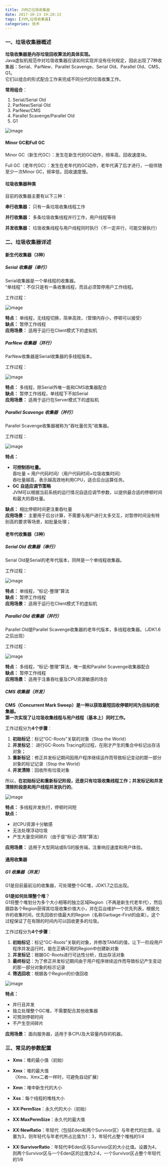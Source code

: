 ```yaml
---
title: JVM之垃圾收集器
date: 2017-10-23 19:28:13
tags: [JVM,垃圾收集器]
categories: 技术
---
```

### 一、垃圾收集器概述

**垃圾收集器是内存垃圾回收算法的具体实现。**  
Java虚拟机规范中对垃圾收集器应该如何实现并没有任何规定，因此出现了7种收集器：Serial、ParNew、Parallel Scavenge、Serial Old、Parallel Old、CMS、G1。  
它们以组合的形式配合工作来完成不同分代的垃圾收集工作。

**常用组合**：
1. Serial/Serial Old
2. ParNew/Serial Old
3. ParNew/CMS
4. Parallel Scavenge/Parallel Old
5. G1

![image](http://osuskkx7k.bkt.clouddn.com/JVMtool2.png)

#### Minor GC和Full GC
Minor GC（新生代GC）：发生在新生代的GC动作，频率高，回收速度块。

Full GC（老年代GC）：发生在老年代的GC动作，老年代满了后才进行，一般伴随至少一次Minor GC，频率低，回收速度慢。

#### 垃圾收集器种类
目前的收集器主要有以下三种：  

**串行收集器：** 只有一条垃圾收集线程工作  

**并行收集器：** 多条垃圾收集线程并行工作，用户线程等待


**并发收集器：** 垃圾收集线程与用户线程同时执行（不一定并行，可能交替执行）

### 二、垃圾收集器详述

#### 新生代收集器（3种）
##### Serial 收集器（串行）
Serial收集器是一个单线程的收集器。  
“单线程”：不仅只是有一条收集线程，而且必须暂停用户工作线程。 

工作过程：  

![image](http://osuskkx7k.bkt.clouddn.com/seria.png)

**特点：** 单线程，无线程切换，简单高效，（管理内存小，停顿可以接受）  
**缺点：**  暂停工作线程    
**应用场景：** 适用于运行在Client模式下的虚拟机


##### ParNew 收集器（并行）
ParNew收集器是Serial收集器的多线程版本。

工作过程：  

![image](http://osuskkx7k.bkt.clouddn.com/ParNew.png)

**特点：** 多线程，除Serial外唯一能和CMS收集器配合  
**缺点：**  暂停工作线程，单线程下不如Serial    
**应用场景：** 适用于运行在Server模式下的虚拟机

##### Parallel Scavenge 收集器（并行）

Parallel Scavenge收集器被称为“吞吐量优先”收集器。

工作过程：  

![image](http://osuskkx7k.bkt.clouddn.com/parallel%20scavenge.png)

**特点：** 
- **可控制吞吐量。**  
吞吐量 = 用户代码时间/（用户代码时间+垃圾收集时间）  
吞吐量越高，表示越高效地利用CPU，适合后台运算任务。  
- **GC 自适应调节策略**  
  JVM可以根据当前系统的运行情况自适应调节参数，以提供最合适的停顿时间和最大的吞吐量。

**缺点：** 相比停顿时间更注重吞吐量    
**应用场景：** 主要用于后台计算，不需要与用户进行太多交互，对暂停时间没有特别高的要求等场景，如批量处理；

#### 老年代收集器（3种）

##### Serial Old 收集器（串行）
Serial Old是Serial的老年代版本，同样是一个单线程收集器。  

工作过程：  

![image](http://osuskkx7k.bkt.clouddn.com/seria.png)

**特点：** 单线程，“标记-整理”算法  
**缺点：**  暂停工作线程    
**应用场景：** 适用于运行在Client模式下的虚拟机

##### Parallel Old 收集器（并行）

Parallel Old是Parallel Scavenge收集器的老年代版本，多线程收集器。（JDK1.6之后出现）

工作过程：  

![image](http://osuskkx7k.bkt.clouddn.com/parallel%20old.png)

**特点：** 多线程，“标记-整理”算法，唯一能和Parallel Scavenge收集器配合  
**缺点：**  暂停工作线程   
**应用场景：** 适用于注重吞吐量及CPU资源敏感的场合

##### CMS 收集器（并发）

**CMS（Concurrent Mark Sweep）是一种以获取最短回收停顿时间为目标的收集器。  
第一次实现了让垃圾收集线程与用户线程（基本上）同时工作。**  

工作过程分为**4个步骤**：  
1. **初始标记**：标记“GC-Roots”关联的对象（Stop the World）
2. **并发标记**： 进行GC-Roots Tracing的过程，在刚才产生的集合中标记出存活对象；
3. **重新标记**：修正并发标记期间因用户程序继续运作而导致标记变动的那一部分对象的标记记录（Stop the World）
4. **并发清除**：回收所有垃圾对象

所以，**在初始标记和重新标记阶段，还是只有垃圾收集线程工作；并发标记和并发清除阶段是和用户线程并发执行的**。

![image](http://osuskkx7k.bkt.clouddn.com/CMS.png)

**特点：** 多线程并发执行，停顿时间短  
**缺点：**  
- 对CPU资源十分敏感
- 无法处理浮动垃圾
- 产生大量空间碎片（由于是“标记-清除”算法）  

**应用场景：** 适用于大型网站或B/S的服务端，注重响应速度和用户体验。

#### 通用收集器
##### G1 收集器（并发）
G1是目前最前沿的收集器，可处理整个GC堆，JDK1.7之后出现。  

**G1是如何处理整个堆**？  
G1将整个堆划分为多个大小相等的独立区域Region（不再是新生代老年代），然后跟踪各个Region获得其垃圾收集价值大小，并在后台维护一个优先列表，根据允许的收集时间，优先回收价值最大的Region（名称Garbage-First的由来）。这个过程保证了在有限的时间内可以回收更多的垃圾。


工作过程分为**4个步骤**： 
1. **初始标记**：标记“GC-Roots”关联的对象，并修改TAMS的值，让下一阶段用户程序并发运行时，能在正确可用的Region中创建新对象
2. **并发标记**：根据GC-Roots进行可达性分析，找出存活对象
3. **最终标记**：为了修正并发标记期间由于用户程序继续运作而导致标记产生变动的那一部分对象的标示记录
4. **筛选回收**：根据各个Region的价值回收


![image](http://osuskkx7k.bkt.clouddn.com/G1.png)

**特点：** 
- 并行且并发  
- 独立处理整个GC堆，不需要配合其他收集器
- 可预测停顿时间
- 不产生空间碎片


**应用场景：** 面向服务器，适用于多CPU及大容量内存的机器。


### 三、常见的参数配置

- **Xms**：堆的最小值（初始）
- **Xmx**：堆的最大值  
（Xms、Xmx二者一样时，可避免自动扩展）
- **Xmn**：堆中新生代的大小
- **Xss**：每个线程的堆栈大小
- **XX:PermSize**：永久代的大小（初始）
- **XX:MaxPermSize**：永久代的最大值
- **XX:NewRatio**：年轻代（包括Eden和两个Survivor区）与年老代的比值，设置为3，则年轻代与年老代所占比值为1：3，年轻代占整个堆栈的1/4

- **XX:SurvivorRatio**：年轻代中Eden区与Survivor区的大小比值。设置为4，则两个Survivor区与一个Eden区的比值为2:4，一个Survivor区占整个年轻代的1/6






